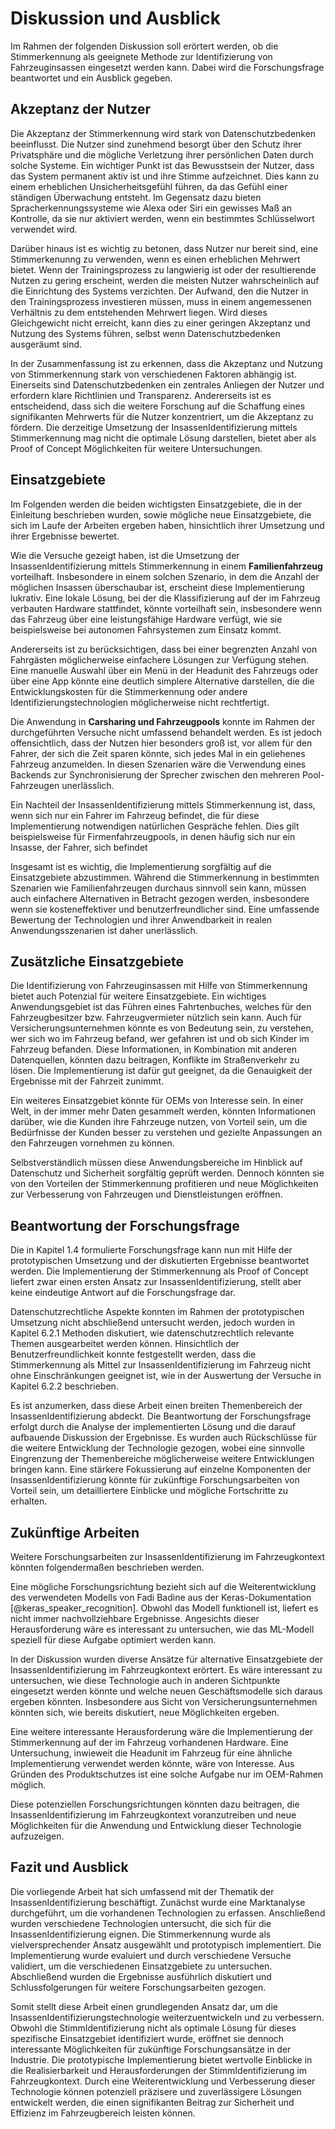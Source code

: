 # Diskussion und Ausblick

Im Rahmen der folgenden Diskussion soll erörtert werden, ob die Stimmerkennung als geeignete Methode zur Identifizierung von Fahrzeuginsassen eingesetzt werden kann. Dabei wird die Forschungsfrage beantwortet und ein Ausblick gegeben.

## Akzeptanz der Nutzer

Die Akzeptanz der Stimmerkennung wird stark von Datenschutzbedenken beeinflusst. Die Nutzer sind zunehmend besorgt über den Schutz ihrer Privatsphäre und die mögliche Verletzung ihrer persönlichen Daten durch solche Systeme. Ein wichtiger Punkt ist das Bewusstsein der Nutzer, dass das System permanent aktiv ist und ihre Stimme aufzeichnet. Dies kann zu einem erheblichen Unsicherheitsgefühl führen, da das Gefühl einer ständigen Überwachung entsteht. Im Gegensatz dazu bieten Spracherkennungssysteme wie Alexa oder Siri ein gewisses Maß an Kontrolle, da sie nur aktiviert werden, wenn ein bestimmtes Schlüsselwort verwendet wird.

Darüber hinaus ist es wichtig zu betonen, dass Nutzer nur bereit sind, eine Stimmerkenunng zu verwenden, wenn es einen erheblichen Mehrwert bietet. Wenn der Trainingsprozess zu langwierig ist oder der resultierende Nutzen zu gering erscheint, werden die meisten Nutzer wahrscheinlich auf die Einrichtung des Systems verzichten. Der Aufwand, den die Nutzer in den Trainingsprozess investieren müssen, muss in einem angemessenen Verhältnis zu dem entstehenden Mehrwert liegen. Wird dieses Gleichgewicht nicht erreicht, kann dies zu einer geringen Akzeptanz und Nutzung des Systems führen, selbst wenn Datenschutzbedenken ausgeräumt sind.

In der Zusammenfassung ist zu erkennen, dass die Akzeptanz und Nutzung von Stimmerkennung stark von verschiedenen Faktoren abhängig ist. Einerseits sind Datenschutzbedenken ein zentrales Anliegen der Nutzer und erfordern klare Richtlinien und Transparenz. Andererseits ist es entscheidend, dass sich die weitere Forschung auf die Schaffung eines signifikanten Mehrwerts für die Nutzer konzentriert, um die Akzeptanz zu fördern. Die derzeitige Umsetzung der InsassenIdentifizierung mittels Stimmerkennung mag nicht die optimale Lösung darstellen, bietet aber als Proof of Concept Möglichkeiten für weitere Untersuchungen.

## Einsatzgebiete

Im Folgenden werden die beiden wichtigsten Einsatzgebiete, die in der Einleitung beschrieben wurden, sowie mögliche neue Einsatzgebiete, die sich im Laufe der Arbeiten ergeben haben, hinsichtlich ihrer Umsetzung und ihrer Ergebnisse bewertet.

Wie die Versuche gezeigt haben, ist die Umsetzung der InsassenIdentifizierung mittels Stimmerkennung in einem **Familienfahrzeug** vorteilhaft. Insbesondere in einem solchen Szenario, in dem die Anzahl der möglichen Insassen überschaubar ist, erscheint diese Implementierung lukrativ. Eine lokale Lösung, bei der die Klassifizierung auf der im Fahrzeug verbauten Hardware stattfindet, könnte vorteilhaft sein, insbesondere wenn das Fahrzeug über eine leistungsfähige Hardware verfügt, wie sie beispielsweise bei autonomen Fahrsystemen zum Einsatz kommt.

Andererseits ist zu berücksichtigen, dass bei einer begrenzten Anzahl von Fahrgästen möglicherweise einfachere Lösungen zur Verfügung stehen. Eine manuelle Auswahl über ein Menü in der Headunit des Fahrzeugs oder über eine App könnte eine deutlich simplere Alternative darstellen, die die Entwicklungskosten für die Stimmerkennung oder andere Identifizierungstechnologien möglicherweise nicht rechtfertigt.

Die Anwendung in **Carsharing und Fahrzeugpools** konnte im Rahmen der durchgeführten Versuche nicht umfassend behandelt werden. Es ist jedoch offensichtlich, dass der Nutzen hier besonders groß ist, vor allem für den Fahrer, der sich die Zeit sparen könnte, sich jedes Mal in ein geliehenes Fahrzeug anzumelden. In diesen Szenarien wäre die Verwendung eines Backends zur Synchronisierung der Sprecher zwischen den mehreren Pool-Fahrzeugen unerlässlich.

Ein Nachteil der InsassenIdentifizierung mittels Stimmerkennung ist, dass, wenn sich nur ein Fahrer im Fahrzeug befindet, die für diese Implementierung notwendigen natürlichen Gespräche fehlen. Dies gilt beispielsweise für Firmenfahrzeugpools, in denen häufig sich nur ein Insasse, der Fahrer, sich befindet

Insgesamt ist es wichtig, die Implementierung sorgfältig auf die Einsatzgebiete abzustimmen. Während die Stimmerkennung in bestimmten Szenarien wie Familienfahrzeugen durchaus sinnvoll sein kann, müssen auch einfachere Alternativen in Betracht gezogen werden, insbesondere wenn sie kosteneffektiver und benutzerfreundlicher sind. Eine umfassende Bewertung der Technologien und ihrer Anwendbarkeit in realen Anwendungsszenarien ist daher unerlässlich.

## Zusätzliche Einsatzgebiete

Die Identifizierung von Fahrzeuginsassen mit Hilfe von Stimmerkennung bietet auch Potenzial für weitere Einsatzgebiete. Ein wichtiges Anwendungsgebiet ist das Führen eines Fahrtenbuches, welches für den Fahrzeugbesitzer bzw. Fahrzeugvermieter nützlich sein kann. Auch für Versicherungsunternehmen könnte es von Bedeutung sein, zu verstehen, wer sich wo im Fahrzeug befand, wer gefahren ist und ob sich Kinder im Fahrzeug befanden. Diese Informationen, in Kombination mit anderen Datenquellen, könnten dazu beitragen, Konflikte im Straßenverkehr zu lösen. Die Implementierung ist dafür gut geeignet, da die Genauigkeit der Ergebnisse mit der Fahrzeit zunimmt.

Ein weiteres Einsatzgebiet könnte für OEMs von Interesse sein. In einer Welt, in der immer mehr Daten gesammelt werden, könnten Informationen darüber, wie die Kunden ihre Fahrzeuge nutzen, von Vorteil sein, um die Bedürfnisse der Kunden besser zu verstehen und gezielte Anpassungen an den Fahrzeugen vornehmen zu können.

Selbstverständlich müssen diese Anwendungsbereiche im Hinblick auf Datenschutz und Sicherheit sorgfältig geprüft werden. Dennoch könnten sie von den Vorteilen der Stimmerkennung profitieren und neue Möglichkeiten zur Verbesserung von Fahrzeugen und Dienstleistungen eröffnen.

## Beantwortung der Forschungsfrage

Die in Kapitel 1.4 formulierte Forschungsfrage kann nun mit Hilfe der prototypischen Umsetzung und der diskutierten Ergebnisse beantwortet werden. Die Implementierung der Stimmerkennung als Proof of Concept liefert zwar einen ersten Ansatz zur InsassenIdentifizierung, stellt aber keine eindeutige Antwort auf die Forschungsfrage dar.

Datenschutzrechtliche Aspekte konnten im Rahmen der prototypischen Umsetzung nicht abschließend untersucht werden, jedoch wurden in Kapitel 6.2.1 Methoden diskutiert, wie datenschutzrechtlich relevante Themen ausgearbeitet werden können. Hinsichtlich der Benutzerfreundlichkeit konnte festgestellt werden, dass die Stimmerkennung als Mittel zur InsassenIdentifizierung im Fahrzeug nicht ohne Einschränkungen geeignet ist, wie in der Auswertung der Versuche in Kapitel 6.2.2 beschrieben.

Es ist anzumerken, dass diese Arbeit einen breiten Themenbereich der InsassenIdentifizierung abdeckt. Die Beantwortung der Forschungsfrage erfolgt durch die Analyse der implementierten Lösung und die darauf aufbauende Diskussion der Ergebnisse. Es wurden auch Rückschlüsse für die weitere Entwicklung der Technologie gezogen, wobei eine sinnvolle Eingrenzung der Themenbereiche möglicherweise weitere Entwicklungen bringen kann. Eine stärkere Fokussierung auf einzelne Komponenten der InsassenIdentifizierung könnte für zukünftige Forschungsarbeiten von Vorteil sein, um detailliertere Einblicke und mögliche Fortschritte zu erhalten.

## Zukünftige Arbeiten

Weitere Forschungsarbeiten zur InsassenIdentifizierung im Fahrzeugkontext könnten folgendermaßen beschrieben werden.

Eine mögliche Forschungsrichtung bezieht sich auf die Weiterentwicklung des verwendeten Modells von Fadi Badine aus der Keras-Dokumentation [@keras_speaker_recognition]. Obwohl das Modell funktionell ist, liefert es nicht immer nachvollziehbare Ergebnisse. Angesichts dieser Herausforderung wäre es interessant zu untersuchen, wie das ML-Modell speziell für diese Aufgabe optimiert werden kann.

In der Diskussion wurden diverse Ansätze für alternative Einsatzgebiete der InsassenIdentifizierung im Fahrzeugkontext erörtert. Es wäre interessant zu untersuchen, wie diese Technologie auch in anderen Sichtpunkte eingesetzt werden könnte und welche neuen Geschäftsmodelle sich daraus ergeben könnten. Insbesondere aus Sicht von Versicherungsunternehmen könnten sich, wie bereits diskutiert, neue Möglichkeiten ergeben.

Eine weitere interessante Herausforderung wäre die Implementierung der Stimmerkennung auf der im Fahrzeug vorhandenen Hardware. Eine Untersuchung, inwieweit die Headunit im Fahrzeug für eine ähnliche Implementierung verwendet werden könnte, wäre von Interesse. Aus Gründen des Produktschutzes ist eine solche Aufgabe nur im OEM-Rahmen möglich.

Diese potenziellen Forschungsrichtungen könnten dazu beitragen, die InsassenIdentifizierung im Fahrzeugkontext voranzutreiben und neue Möglichkeiten für die Anwendung und Entwicklung dieser Technologie aufzuzeigen.

## Fazit und Ausblick

Die vorliegende Arbeit hat sich umfassend mit der Thematik der InsassenIdentifizierung beschäftigt. Zunächst wurde eine Marktanalyse durchgeführt, um die vorhandenen Technologien zu erfassen. Anschließend wurden verschiedene Technologien untersucht, die sich für die InsassenIdentifizierung eignen. Die Stimmerkennung wurde als vielversprechender Ansatz ausgewählt und prototypisch implementiert. Die Implementierung wurde evaluiert und durch verschiedene Versuche validiert, um die verschiedenen Einsatzgebiete zu untersuchen. Abschließend wurden die Ergebnisse ausführlich diskutiert und Schlussfolgerungen für weitere Forschungsarbeiten gezogen.

Somit stellt diese Arbeit einen grundlegenden Ansatz dar, um die InsassenIdentifizierungstechnologie weiterzuentwickeln und zu verbessern. Obwohl die StimmIdentifizierung nicht als optimale Lösung für dieses spezifische Einsatzgebiet identifiziert wurde, eröffnet sie dennoch interessante Möglichkeiten für zukünftige Forschungsansätze in der Industrie. Die prototypische Implementierung bietet wertvolle Einblicke in die Realisierbarkeit und Herausforderungen der StimmIdentifizierung im Fahrzeugkontext. Durch eine Weiterentwicklung und Verbesserung dieser Technologie können potenziell präzisere und zuverlässigere Lösungen entwickelt werden, die einen signifikanten Beitrag zur Sicherheit und Effizienz im Fahrzeugbereich leisten können.

